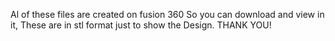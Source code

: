 Al of these files are created on fusion 360 So you can download and view in it, These are in stl format just to show the Design. THANK YOU!
